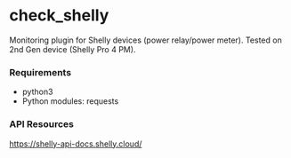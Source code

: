 # check_shelly
Monitoring plugin for Shelly devices (power relay/power meter). Tested on 2nd Gen device (Shelly Pro 4 PM).

### Requirements
- python3
- Python modules: requests

### API Resources
https://shelly-api-docs.shelly.cloud/

